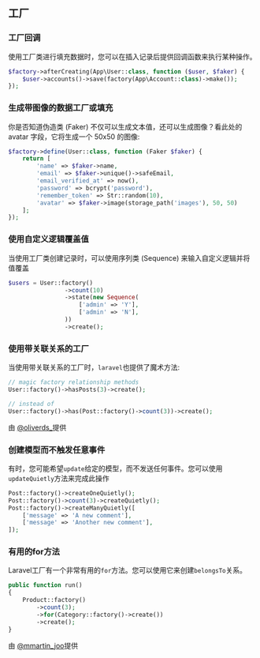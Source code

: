 ## 工厂 

### 工厂回调

使用工厂类进行填充数据时，您可以在插入记录后提供回调函数来执行某种操作。

```php
$factory->afterCreating(App\User::class, function ($user, $faker) {
    $user->accounts()->save(factory(App\Account::class)->make());
});
```

### 生成带图像的数据工厂或填充

你是否知道伪造类 (Faker) 不仅可以生成文本值，还可以生成图像？看此处的 avatar 字段，它将生成一个 50x50 的图像:

```php
$factory->define(User::class, function (Faker $faker) {
    return [
        'name' => $faker->name,
        'email' => $faker->unique()->safeEmail,
        'email_verified_at' => now(),
        'password' => bcrypt('password'),
        'remember_token' => Str::random(10),
        'avatar' => $faker->image(storage_path('images'), 50, 50)
    ];
});
```

### 使用自定义逻辑覆盖值

当使用工厂类创建记录时，可以使用序列类 (Sequence) 来输入自定义逻辑并将值覆盖

```php
$users = User::factory()
                ->count(10)
                ->state(new Sequence(
                    ['admin' => 'Y'],
                    ['admin' => 'N'],
                ))
                ->create();
```

### 使用带关联关系的工厂

当使用带关联关系的工厂时，`laravel`也提供了魔术方法:

```php
// magic factory relationship methods
User::factory()->hasPosts(3)->create();

// instead of
User::factory()->has(Post::factory()->count(3))->create();
```

由 [@oliverds_](https://twitter.com/oliverds_/status/1441447356323430402)提供

### 创建模型而不触发任意事件

有时，您可能希望`update`给定的模型，而不发送任何事件。您可以使用`updateQuietly`方法来完成此操作

```php
Post::factory()->createOneQuietly();
Post::factory()->count(3)->createQuietly();
Post::factory()->createManyQuietly([
    ['message' => 'A new comment'],
    ['message' => 'Another new comment'],
]);
```

### 有用的for方法

Laravel工厂有一个非常有用的`for`方法。您可以使用它来创建`belongsTo`关系。

```php
public function run()
{
    Product::factory()
        ->count(3);
        ->for(Category::factory()->create())
        ->create();    
}
```

由 [@mmartin_joo](https://twitter.com/mmartin_joo/status/1461002439629361158)提供
